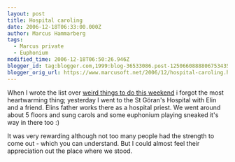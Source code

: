```yaml
---
layout: post
title: Hospital caroling
date: 2006-12-18T06:33:00.000Z
author: Marcus Hammarberg
tags:
  - Marcus private
  - Euphonium
modified_time: 2006-12-18T06:50:26.946Z
blogger_id: tag:blogger.com,1999:blog-36533086.post-1250660888806753435
blogger_orig_url: https://www.marcusoft.net/2006/12/hospital-caroling.html
---
```


When I wrote the list over [weird things to do this weekend](https://www.marcusoft.net/2006/12/strange-thing-on-agenda.html) i forgot the most heartwarming thing; yesterday I went to the St Göran's Hospital with Elin and a friend. Elins father works there as a hospital priest. We went around about 5 floors and sung carols and some euphonium playing sneaked it's way in there too :)

It was very rewarding although not too many people had the strength to come out - which you can understand. But I could almost feel their appreciation out the place where we stood.
